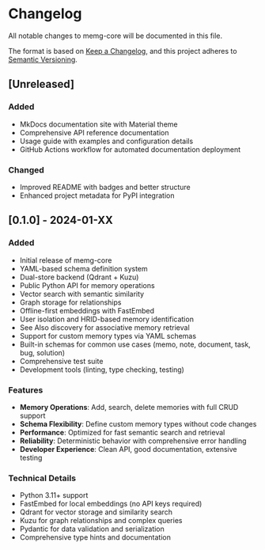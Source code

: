 # Changelog

All notable changes to memg-core will be documented in this file.

The format is based on [Keep a Changelog](https://keepachangelog.com/en/1.0.0/),
and this project adheres to [Semantic Versioning](https://semver.org/spec/v2.0.0.html).

## [Unreleased]

### Added
- MkDocs documentation site with Material theme
- Comprehensive API reference documentation
- Usage guide with examples and configuration details
- GitHub Actions workflow for automated documentation deployment

### Changed
- Improved README with badges and better structure
- Enhanced project metadata for PyPI integration

## [0.1.0] - 2024-01-XX

### Added
- Initial release of memg-core
- YAML-based schema definition system
- Dual-store backend (Qdrant + Kuzu)
- Public Python API for memory operations
- Vector search with semantic similarity
- Graph storage for relationships
- Offline-first embeddings with FastEmbed
- User isolation and HRID-based memory identification
- See Also discovery for associative memory retrieval
- Support for custom memory types via YAML schemas
- Built-in schemas for common use cases (memo, note, document, task, bug, solution)
- Comprehensive test suite
- Development tools (linting, type checking, testing)

### Features
- **Memory Operations**: Add, search, delete memories with full CRUD support
- **Schema Flexibility**: Define custom memory types without code changes
- **Performance**: Optimized for fast semantic search and retrieval
- **Reliability**: Deterministic behavior with comprehensive error handling
- **Developer Experience**: Clean API, good documentation, extensive testing

### Technical Details
- Python 3.11+ support
- FastEmbed for local embeddings (no API keys required)
- Qdrant for vector storage and similarity search
- Kuzu for graph relationships and complex queries
- Pydantic for data validation and serialization
- Comprehensive type hints and documentation
